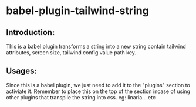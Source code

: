 # babel-plugin-tailwind-string

## Introduction:
This is a babel plugin transforms a string into a new string contain tailwind attributes, screen size, tailwind config value path key.

## Usages:
Since this is a babel plugin, we just need to add it to the "plugins" section to activiate it. Remember to place this on the top of the section incase of using other plugins that transpile the string into css. eg: linaria... etc

```

```